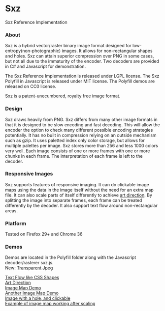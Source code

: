 Sxz
===

Sxz Reference Implementation

<h3>About</h3>
Sxz is a hybrid vector/raster binary image format designed for low-entropy(non-photographic) images.  It allows for non-rectangular shapes and holes.  Sxz can attain superior compression over PNG in some cases, but not all due to the immaturity of the encoder.  Two decoders are provided in C# and Javascript for demonstration.

The Sxz Reference Implementation is released under LGPL license.  The Sxz Polyfill in Javascript is released under MIT license.  The Polyfill demos are released on CC0 license.

Sxz is a patent-unecumbered, royalty free image format.

<h3>Design</h3>
Sxz draws heavily from PNG.  Sxz differs from many other image formats in that it is designed to be slow encoding and fast decoding.  This will allow the encoder the option to check many different possible encoding strategies potentially.  It has no built in compression relying on an outside mechanism such as gzip.  It uses paletted index only color storage, but allows for multiple palettes per image.  Sxz stores more than 256 and less 1000 colors very well.   Each image consists of one or more frames with one or more chunks in each frame.  The interpretation of each frame is left to the decoder.

<h3>Responsive Images</h3>
Sxz supports  features of responsive imaging.  It can do clickable image maps using the data in the image itself without the need for an extra map file.  It can also scale parts of itself differently to achieve <a href="http://usecases.responsiveimages.org/#art-direction">art direction</a>.  By splitting the image into separate frames, each frame can be treated differently by the decoder.  It also support text flow around non-rectangular areas.

<h3>Platform</h3>
Tested on Firefox 29+ and Chrome 36

<h3>Demos</h3>
Demos are located in the Polyfill folder along with the Javascript decoder/rasterer sxz.js.<br />
New: 
<a href="https://rawgit.com/DarkLilac/Sxz/master/Polyfill/transparency_demo_base64.html">Transparent Jpeg</a> <br />

<a href="https://rawgit.com/DarkLilac/Sxz/master/Polyfill/text_flow_demo_base64.html">Text Flow like CSS Shapes</a> <br />
<a href="https://rawgit.com/DarkLilac/Sxz/master/Polyfill/art_direction_demo_base64.html">Art Direction</a> <br />
<a href="https://rawgit.com/DarkLilac/Sxz/master/Polyfill/click_by_chunk_demo_base64.html">Image Map Demo</a> <br />
<a href="https://rawgit.com/DarkLilac/Sxz/master/Polyfill/click_by_location_demo_base64.html">Another Image Map Demo</a><br />
<a href="https://rawgit.com/DarkLilac/Sxz/master/Polyfill/image_with_hole_demo_base64.html">Image with a hole, and clickable</a><br />
<a href="https://rawgit.com/DarkLilac/Sxz/master/Polyfill/iphone_scale_demo_base64.html">Example of image map working after scaling</a> <br />
